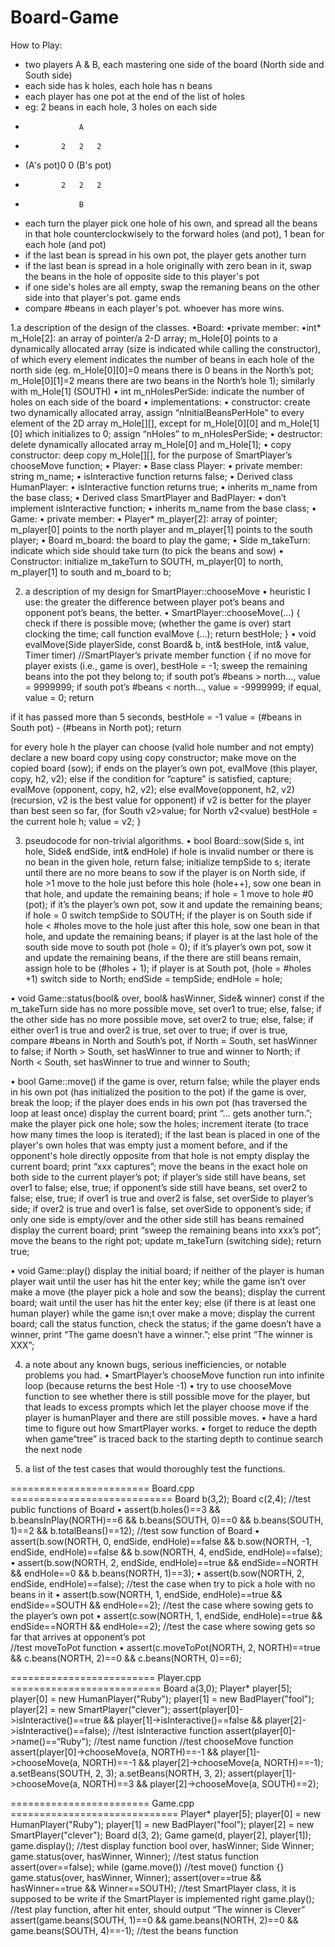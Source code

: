 # Board-Game

How to Play:

- two players A & B, each mastering one side of the board (North side and South side)
- each side has k holes, each hole has n beans
- each player has one pot at the end of the list of holes
- eg: 2 beans in each hole, 3 holes on each side
-                 A
-             2   2   2
- (A's pot)0             0 (B's pot)
-             2   2   2
-                 B
- each turn the player pick one hole of his own, and spread all the beans in that hole counterclockwisely to the forward holes (and pot), 1 bean for each hole (and pot)
- if the last bean is spread in his own pot, the player gets another turn
- if the last bean is spread in a hole originally with zero bean in it, swap the beans in the hole of opposite side to this player's pot
- if one side's holes are all empty, swap the remaning beans on the other side into that player's pot. game ends
- compare #beans in each player's pot. whoever has more wins.



1.a description of the design of the classes.
•Board:
•private member: 
•int* m_Hole[2]: an array of pointer/a 2-D array; m_Hole[0] points to a dynamically allocated array (size is indicated while calling the constructor), of which every element indicates the number of beans in each hole of the north side (eg. m_Hole[0][0]=0 means there is 0 beans in the North’s pot; m_Hole[0][1]=2 means there are two beans in the North’s hole 1); similarly with m_Hole[1] (SOUTH) 
•	int m_nHolesPerSide: indicate the number of holes on each side of the board
•	implementations:
•	constructor: create two dynamically allocated array, assign “nInitialBeansPerHole” to every element of the 2D array m_Hole[][], except for m_Hole[0][0] and m_Hole[1][0] which initializes to 0; assign “nHoles” to m_nHolesPerSide;
•	destructor: delete dynamically allocated array m_Hole[0] and m_Hole[1];
•	copy constructor: deep copy m_Hole[][], for the purpose of SmartPlayer’s chooseMove function;
•	Player:
•	Base class Player: 
•	private member: string m_name;
•	isInteractive function returns false;
•	Derived class HumanPlayer:
•	isInteractive function returns true;
•	inherits m_name from the base class;
•	Derived class SmartPlayer and BadPlayer:
•	don’t implement isInteractive function;
•	inherits m_name from the base class;
•	Game:
•	private member: 
•	Player* m_player[2]: array of pointer; m_player[0] points to the north player and m_player[1] points to the south player;
•	Board m_board: the board to play the game;
•	Side m_takeTurn: indicate which side should take turn (to pick the beans and sow)
•	Constructor: initialize m_takeTurn to SOUTH, m_player[0] to north, m_player[1] to south and m_board to b;

2.	a description of my design for SmartPlayer::chooseMove
•	heuristic I use: the greater the difference between player pot’s beans and opponent pot’s beans, the better.
•	SmartPlayer::chooseMove(…)
{
	check if there is possible move; (whether the game is over)
	start clocking the time;
	call function evalMove (…);
	return bestHole;
}
•	void evalMove(Side playerSide, const Board& b, int& bestHole, int& value, Timer timer) //SmartPlayer’s private member function
{
   if no move for player exists (i.e., game is over),
       bestHole = -1;
       sweep the remaining beans into the pot they belong to;
       if south pot’s #beans > north…, value = 9999999;
       if south pot’s #beans < north…, value = -9999999;
       if equal, value = 0;
       return

   if it has passed more than 5 seconds,
       bestHole = -1
       value = (#beans in South pot) - (#beans in North pot);
       return

   for every hole h the player can choose (valid hole number and not empty)
       declare a new board copy using copy constructor;
       make move on the copied board (sow);
       if ends on the player’s own pot,
	evalMove (this player, copy, h2, v2);
       else if the condition for “capture” is satisfied,
	capture;
	evalMove (opponent, copy, h2, v2);
       else
	evalMove(opponent, h2, v2)  (recursion, v2 is the best value for opponent)
       if v2 is better for the player than best seen so far, (for South v2>value; for North v2<value)
           bestHole = the current hole h;
           value = v2;
}


3.	pseudocode for non-trivial algorithms.
•	bool Board::sow(Side s, int hole, Side& endSide, int& endHole)
if hole is invalid number or there is no bean in the given hole, return false;
initialize tempSide to s;
iterate until there are no more beans to sow
      if the player is on North side,
	if hole >1
	   move to the hole just before this hole (hole++), sow one bean in that hole, and update the remaining beans;
	if hole = 1
	   move to hole #0 (pot);
	   if it’s the player’s own pot, sow it and update the remaining beans;
	if hole = 0
	   switch tempSide to SOUTH;
      if the player is on South side
	if hole <  #holes
	   move to the hole just after this hole, sow one bean in that hole, and update the remaining beans;
	if player is at the last hole of the south side
	   move to south pot (hole = 0);
	   if it’s player’s own pot, sow it and update the remaining beans,
	   if the there are still beans remain, assign hole to be (#holes + 1);
	if player is at South pot, (hole = #holes +1)
	   switch side to North;
endSide = tempSide;
endHole = hole;

•	void Game::status(bool& over, bool& hasWinner, Side& winner) const
if the m_takeTurn side has no more possible move, set over1 to true; else, false;
if the other side has no more possible move, set over2 to true; else, false;
if either over1 is true and over2 is true, set over to true;
if over is true,
	compare #beans in North and South’s pot, 
	   if North = South, set hasWinner to false;
	   if North > South, set hasWinner to true and winner to North;
	   if North < South, set hasWinner to true and winner to South;

•	bool Game::move()
if the game is over, return false;
while the player ends in his own pot (has initialized the position to the pot)
	if the game is over, break the loop;
	if the player does ends in his own pot (has traversed the loop at least once)
		display the current board;
		print “… gets another turn.”;
	make the player pick one hole;
	sow the holes;
	increment iterate (to trace how many times the loop is iterated);
if the last bean is placed in one of the player's own holes that was empty just a moment before, and if the opponent's hole directly opposite from that hole is not empty
	display the current board;
	print “xxx captures”;
	move the beans in the exact hole on both side to the current player’s pot;
if player’s side still have beans, set over1 to false; else, true;
if opponent’s side still have beans, set over2 to false; else, true;
if over1 is true and over2 is false, set overSide to player’s side;
if over2 is true and over1 is false, set overSide to opponent’s side;
if only one side is empty/over and the other side still has beans remained
	display the current board;
	print “sweep the remaining beans into xxx’s pot”;
	move the beans to the right pot;
update m_takeTurn (switching side);
return true;

•	void Game::play()
display the initial board;
if neither of the player is human player
	wait until the user has hit the enter key;
	while the game isn’t over
		make a move (the player pick a hole and sow the beans);
		display the current board;
		wait until the user has hit the enter key;
else (if there is at least one human player)
	while the game isn;t over
		make a move;
		display the current board;
call the status function, check the status;
if the game doesn’t have a winner,
	print “The game doesn’t have a winner.”;
else
	print “The winner is XXX”;

4.	a note about any known bugs, serious inefficiencies, or notable problems you had.
•	SmartPlayer’s chooseMove function run into infinite loop (because returns the best Hole -1)
•	try to use chooseMove function to see whether there is still possible move for the player, but that leads to excess prompts which let the player choose move if the player is humanPlayer and there are still possible moves.
•	have a hard time to figure out how SmartPlayer works.
•	forget to reduce the depth when game“tree” is traced back to the starting depth to continue search the next node

5.	a list of the test cases that would thoroughly test the functions.

======================== Board.cpp ============================
Board b(3,2);
Board c(2,4);
//test public functions of Board
•	assert(b.holes()==3 && b.beansInPlay(NORTH)==6 && b.beans(SOUTH, 0)==0 && b.beans(SOUTH, 1)==2 && b.totalBeans()==12); 
//test sow function of Board
•	assert(b.sow(NORTH, 0, endSide, endHole)==false && b.sow(NORTH, -1, endSide, endHole)==false && b.sow(NORTH, 4, endSide, endHole)==false);
•	assert(b.sow(NORTH, 2, endSide, endHole)==true && endSide==NORTH && endHole==0 && b.beans(NORTH, 1)==3);
•	assert(b.sow(NORTH, 2, endSide, endHole)==false);   //test the case when try to pick a hole with no beans in it
•	assert(b.sow(NORTH, 1, endSide, endHole)==true && endSide==SOUTH && endHole==2);   //test the case where sowing gets to the player’s own pot
•	assert(c.sow(NORTH, 1, endSide, endHole)==true && endSide==NORTH && endHole==2);    //test the case where sowing gets so far that arrives at opponent’s pot  
//test moveToPot function
•	assert(c.moveToPot(NORTH, 2, NORTH)==true && c.beans(NORTH, 2)==0 && c.beans(NORTH, 0)==6);

========================= Player.cpp ==========================
Board a(3,0);
Player* player[5];
player[0] = new HumanPlayer("Ruby");
player[1] = new BadPlayer("fool");
player[2] = new SmartPlayer("clever");
    assert(player[0]->isInteractive()==true && player[1]->isInteractive()==false && player[2]->isInteractive()==false);   //test isInteractive function
    assert(player[0]->name()==“Ruby");   //test name function
//test chooseMove function
    assert(player[0]->chooseMove(a, NORTH)==-1 && player[1]->chooseMove(a, NORTH)==-1 && player[2]->chooseMove(a, NORTH)==-1);  
    a.setBeans(SOUTH, 2, 3);
    a.setBeans(NORTH, 3, 2);
    assert(player[1]->chooseMove(a, NORTH)==3 && player[2]->chooseMove(a, SOUTH)==2);

======================== Game.cpp =============================
Player* player[5];
player[0] = new HumanPlayer("Ruby");
player[1] = new BadPlayer("fool");
player[2] = new SmartPlayer("clever");
Board d(3, 2);
Game game(d, player[2], player[1]);
game.display();    //test display function
bool over, hasWinner;
Side Winner;
game.status(over, hasWinner, Winner);   //test status function
assert(over==false);
while (game.move())     //test move() function
{}
 game.status(over, hasWinner, Winner);
 assert(over==true && hasWinner==true && Winner==SOUTH);   //test SmartPlayer class, it is supposed to be write if the SmartPlayer is implemented right
game.play();    //test play function, after hit enter, should output “The winner is Clever”
assert(game.beans(SOUTH, 1)==0 && game.beans(NORTH, 2)==0 && game.beans(SOUTH, 4)==-1);   //test the beans function
